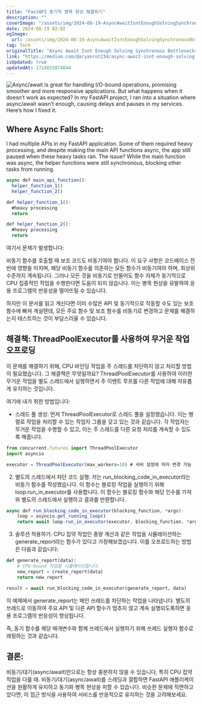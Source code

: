 ```yaml
---
title: "FastAPI 동기적 병목 현상 해결하기"
description: ""
coverImage: "/assets/img/2024-08-19-AsyncAwaitIsntEnoughSolvingSynchronousBottlenecksinFastAPI_0.png"
date: 2024-08-19 02:02
ogImage: 
  url: /assets/img/2024-08-19-AsyncAwaitIsntEnoughSolvingSynchronousBottlenecksinFastAPI_0.png
tag: Tech
originalTitle: "Async Await Isnt Enough Solving Synchronous Bottlenecks in FastAPI"
link: "https://medium.com/@aryanrot234/async-await-isnt-enough-solving-synchronous-bottlenecks-in-fastapi-6f9f152256a2"
isUpdated: true
updatedAt: 1724033074844
---
```




![Async/await is great for handling I/O-bound operations, promising smoother and more responsive applications. But what happens when it doesn’t work as expected? In my FastAPI project, I ran into a situation where async/await wasn’t enough, causing delays and pauses in my services. Here’s how I fixed it.](/assets/img/2024-08-19-AsyncAwaitIsntEnoughSolvingSynchronousBottlenecksinFastAPI_0.png)

## Where Async Falls Short:

I had multiple APIs in my FastAPI application. Some of them required heavy processing, and despite making the main API functions async, the app still paused when these heavy tasks ran. The issue? While the main function was async, the helper functions were still synchronous, blocking other tasks from running.


<!-- cozy-coder - 수평 -->
<ins class="adsbygoogle"
     style="display:block"
     data-ad-client="ca-pub-4877378276818686"
     data-ad-slot="1107185301"
     data-ad-format="auto"
     data-full-width-responsive="true"></ins>
<script>
     (adsbygoogle = window.adsbygoogle || []).push({});
</script>

```js
async def main_api_function():
  helper_function_1()
  helper_function_2()

def helper_function_1():
  #heavy processing
  return

def helper_function_2():
  #heavy processing
  return
```

여기서 문제가 발생합니다:

비동기 함수를 호출할 때 보조 코드도 비동기여야 합니다. 이 요구 사항은 코드베이스 전반에 영향을 미치며, 해당 비동기 함수를 의존하는 모든 함수가 비동기여야 하며, 최상위 수준까지 계속됩니다. 그러나 모든 것을 비동기로 만들어도 함수 자체가 동기적으로 CPU 집중적인 작업을 수행한다면 도움이 되지 않습니다. 이는 병목 현상을 유발하여 응용 프로그램의 반응성을 떨어뜨릴 수 있습니다.

하지만 이 문서를 읽고 계신다면 이미 수많은 API 및 동기적으로 작동할 수도 있는 보조 함수에 빠져 계실텐데, 모든 주요 함수 및 보조 함수를 비동기로 변경하고 문제를 해결하는지 테스트하는 것이 부담스러울 수 있습니다.


<!-- cozy-coder - 수평 -->
<ins class="adsbygoogle"
     style="display:block"
     data-ad-client="ca-pub-4877378276818686"
     data-ad-slot="1107185301"
     data-ad-format="auto"
     data-full-width-responsive="true"></ins>
<script>
     (adsbygoogle = window.adsbygoogle || []).push({});
</script>

## 해결책: ThreadPoolExecutor를 사용하여 무거운 작업 오프로딩

이 문제를 해결하기 위해, CPU 바인딩 작업을 주 스레드를 차단하지 않고 처리할 방법이 필요했습니다. 그 해결책은 무엇일까요? ThreadPoolExecutor를 사용하여 이러한 무거운 작업을 별도 스레드에서 실행하면서 주 이벤트 루프를 다른 작업에 대해 자유롭게 유지하는 것입니다.

여기에 내가 취한 방법입니다:

- 스레드 풀 생성: 먼저 ThreadPoolExecutor로 스레드 풀을 설정했습니다. 이는 병렬로 작업을 처리할 수 있는 작업자 그룹을 갖고 있는 것과 같습니다. 각 작업자는 무거운 작업을 수행할 수 있고, 이는 주 스레드를 다른 요청 처리를 계속할 수 있도록 해줍니다.

<!-- cozy-coder - 수평 -->
<ins class="adsbygoogle"
     style="display:block"
     data-ad-client="ca-pub-4877378276818686"
     data-ad-slot="1107185301"
     data-ad-format="auto"
     data-full-width-responsive="true"></ins>
<script>
     (adsbygoogle = window.adsbygoogle || []).push({});
</script>

```js
from concurrent.futures import ThreadPoolExecutor
import asyncio

executor = ThreadPoolExecutor(max_workers=10) # 서버 설정에 따라 변경 가능

```

2. 별도의 스레드에서 차단 코드 실행: 저는 run_blocking_code_in_executor라는 비동기 함수를 작성했습니다. 이 함수는 블로킹 작업을 실행하기 위해 loop.run_in_executor를 사용합니다. 이 함수는 블로킹 함수와 해당 인수를 가져와 별도의 스레드에서 실행하고 결과를 반환합니다.

```js
async def run_blocking_code_in_executor(blocking_function, *args):
    loop = asyncio.get_running_loop()
    return await loop.run_in_executor(executor, blocking_function, *args)
```

3. 솔루션 적용하기: CPU 집약 작업인 중량 계산과 같은 작업을 시뮬레이션하는 generate_report라는 함수가 있다고 가정해보겠습니다. 이를 오프로드하는 방법은 다음과 같습니다:

<!-- cozy-coder - 수평 -->
<ins class="adsbygoogle"
     style="display:block"
     data-ad-client="ca-pub-4877378276818686"
     data-ad-slot="1107185301"
     data-ad-format="auto"
     data-full-width-responsive="true"></ins>
<script>
     (adsbygoogle = window.adsbygoogle || []).push({});
</script>

```python
def generate_report(data):
    # CPU-bound 작업을 시뮬레이션합니다.
    new_report = create_report(data)
    return new_report

result = await run_blocking_code_in_executor(generate_report, data)
```

이 예제에서 generate_report는 메인 쓰레드를 차단하는 작업을 나타냅니다. 별도의 쓰레드로 이동하여 주요 API 및 다른 API 함수가 멈추지 않고 계속 실행되도록하면 응용 프로그램의 반응성이 향상됩니다.

즉, 동기 함수를 해당 매개변수와 함께 쓰레드에서 실행하기 위해 쓰레드 실행자 함수로 래핑하는 것과 같습니다.

## 결론:

<!-- cozy-coder - 수평 -->
<ins class="adsbygoogle"
     style="display:block"
     data-ad-client="ca-pub-4877378276818686"
     data-ad-slot="1107185301"
     data-ad-format="auto"
     data-full-width-responsive="true"></ins>
<script>
     (adsbygoogle = window.adsbygoogle || []).push({});
</script>

비동기/대기(async/await)만으로는 항상 충분하지 않을 수 있습니다, 특히 CPU 집약 작업을 다룰 때. 비동기/대기(async/await)를 스레딩과 결합하면 FastAPI 애플리케이션을 원활하게 유지하고 동기화 병목 현상을 피할 수 있습니다. 비슷한 문제에 직면하고 있다면, 이 접근 방식을 사용하여 서비스를 반응적으로 유지하는 것을 고려해보세요.
